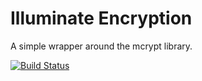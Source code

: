 # Illuminate Encryption

A simple wrapper around the mcrypt library.

[![Build Status](https://secure.travis-ci.org/illuminate/encryption.png)](http://travis-ci.org/illuminate/encryption)